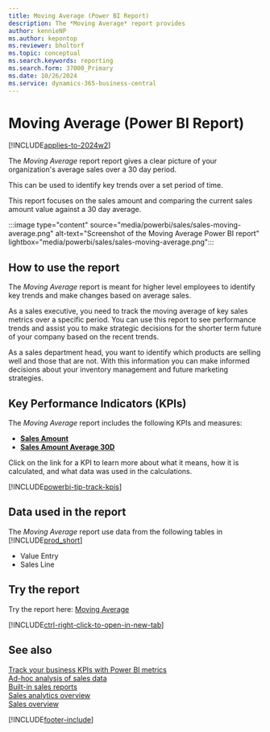 ```yaml
---
title: Moving Average (Power BI Report)
description: The *Moving Average* report provides 
author: kennieNP
ms.author: kepontop
ms.reviewer: bholtorf
ms.topic: conceptual
ms.search.keywords: reporting
ms.search.form: 37000_Primary
ms.date: 10/26/2024
ms.service: dynamics-365-business-central
---
```


# Moving Average (Power BI Report)

[!INCLUDE[applies-to-2024w2](includes/applies-to-2024w2.md)]

The *Moving Average* report report gives a clear picture of your organization's average sales over a 30 day period. 

This can be used to identify key trends over a set period of time. 

This report focuses on the sales amount and comparing the current sales amount value against a 30 day average. 

:::image type="content" source="media/powerbi/sales/sales-moving-average.png" alt-text="Screenshot of the Moving Average Power BI report" lightbox="media/powerbi/sales/sales-moving-average.png":::

## How to use the report

The *Moving Average* report is meant for higher level employees to identify key trends and make changes based on average sales.

As a sales executive, you need to track the moving average of key sales metrics over a specific period. You can use this report to see performance trends and assist you to make strategic decisions for the shorter term future of your company based on the recent trends.

As a sales department head, you want to identify which products are selling well and those that are not. With this information you can make informed decisions about your inventory management and future marketing strategies. 


## Key Performance Indicators (KPIs)

The *Moving Average* report includes the following KPIs and measures: 

- [**Sales Amount**](sales-powerbi-sales-kpis.md#sales-amount)
- [**Sales Amount Average 30D**](sales-powerbi-sales-kpis.md#sales-amount-avg-30d-fiscal)


Click on the link for a KPI to learn more about what it means, how it is calculated, and what data was used in the calculations. 

[!INCLUDE[powerbi-tip-track-kpis](includes/powerbi-tip-track-kpis.md)]


## Data used in the report

The *Moving Average* report use data from the following tables in [!INCLUDE[prod_short](includes/prod_short.md)]

- Value Entry
- Sales Line

## Try the report

Try the report here: [Moving Average](https://businesscentral.dynamics.com?page=37000)

[!INCLUDE[ctrl-right-click-to-open-in-new-tab](includes/ctrl-right-click-to-open-in-new-tab.md)]

## See also

[Track your business KPIs with Power BI metrics](track-kpis-with-power-bi-metrics.md)   
[Ad-hoc analysis of sales data](ad-hoc-analysis-sales.md)   
[Built-in sales reports](sales-reports.md)   
[Sales analytics overview](sales-analytics-overview.md)  
[Sales overview](sales-manage-sales.md)  

[!INCLUDE[footer-include](includes/footer-banner.md)]
